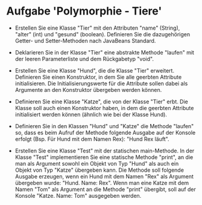 # Aufgabe 'Polymorphie - Tiere'

- Erstellen Sie eine Klasse "Tier" mit den Attributen "name" (String), "alter" (int) und "gesund" (boolean). Definieren Sie die dazugehörigen Getter- und Setter-Methoden nach JavaBeans Standard.


- Deklarieren Sie in der Klasse "Tier" eine abstrakte Methode "laufen" mit der leeren Parameterliste und dem Rückgabetyp "void".


- Erstellen Sie eine Klasse "Hund", die die Klasse "Tier" erweitert. Definieren Sie einen Konstruktor, in dem Sie alle geerbten Attribute initialisieren. Die Initialisierungswerte für die Attribute sollen dabei als Argumente an den Konstruktor übergeben werden können.


- Definieren Sie eine Klasse "Katze", die von der Klasse "Tier" erbt. Die Klasse soll auch einen Konstruktor haben, in dem die geerbten Attribute initialisiert werden können (ähnlich wie bei der Klasse Hund).


- Definieren Sie in den Klassen "Hund" und "Katze" die Methode "laufen" so, dass es beim Aufruf der Methode folgende Ausgabe auf der Konsole erfolgt (Bsp. Für Hund mit dem Namen Rex): "Hund Rex läuft".


- Erstellen Sie eine Klasse "Test" mit der statischen main-Methode. In der Klasse "Test" implementieren Sie eine statische Methode "print", an die man als Argument sowohl ein Objekt von Typ "Hund" als auch ein Objekt von Typ "Katze" übergeben kann. Die Methode soll folgende Ausgabe erzeugen, wenn ein Hund mit dem Namen "Rex" als Argument übergeben wurde: "Hund. Name: Rex". Wenn man eine Katze mit dem Namen "Tom" als Argument an die Methode "print" übergibt, soll auf der Konsole "Katze. Name: Tom" ausgegeben werden.
